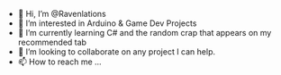 - 👋 Hi, I’m @Ravenlations
- 👀 I’m interested in Arduino & Game Dev Projects
- 🌱 I’m currently learning C# and the random crap that appears on my recommended tab
- 💞️ I’m looking to collaborate on any project I can help.
- 📫 How to reach me ...


<!---
Ravenlations/Ravenlations is a ✨ special ✨ repository because its `README.md` (this file) appears on your GitHub profile.
You can click the Preview link to take a look at your changes.
--->
